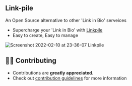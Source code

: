 ## Link-pile
An Open Source alternative to other 'Link in Bio' serveices

- Supercharge your 'Link in Bio' with [Linkpile](http://linkpile-bffd7.web.app)
- Easy to create, Easy to manage

![Screenshot 2022-02-10 at 23-36-07 Linkpile](https://user-images.githubusercontent.com/91387097/153469479-652533ec-cad8-4741-941e-2ffedcb4a43a.png)


## 👨‍💻 Contributing

- Contributions are **greatly appreciated**.
- Check out [contribution guidelines](/CONTRIBUTING.md) for more information
